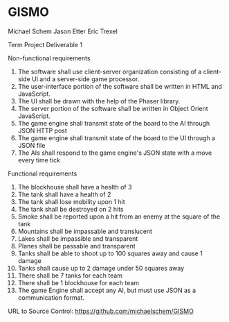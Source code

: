 GISMO
=====

Michael Schem
Jason Etter
Eric Trexel

Term Project Deliverable 1

Non-functional requirements

1. The software shall use client-server organization consisting of a client-side UI and a server-side game processor.
2. The user-interface portion of the software shall be written in HTML and JavaScript.
3. The UI shall be drawn with the help of the Phaser library.
4. The server portion of the software shall be written in Object Orient JavaScript.
5. The game engine shall transmit state of the board to the AI through JSON HTTP post
6. The game engine shall transmit state of the board to the UI through a JSON file
7. The AIs shall respond to the game engine's JSON state with a move every time tick

Functional requirements

1. The blockhouse shall have a health of 3
2. The tank shall have a health of 2
3. The tank shall lose mobility upon 1 hit
4. The tank shall be destroyed on 2 hits
5. Smoke shall be reported upon a hit from an enemy at the square of the tank
6. Mountains shall be impassable and translucent
7. Lakes shall be impassible and transparent
8. Planes shall be passable and transparent
9. Tanks shall be able to shoot up to 100 squares away and cause 1 damage
10. Tanks shall cause up to 2 damage under 50 squares away
11. There shall be 7 tanks for each team
12. There shall be 1 blockhouse for each team
13. The game Engine shall accept any AI, but must use JSON as a communication format.



URL to Source Control: https://github.com/michaelschem/GISMO
